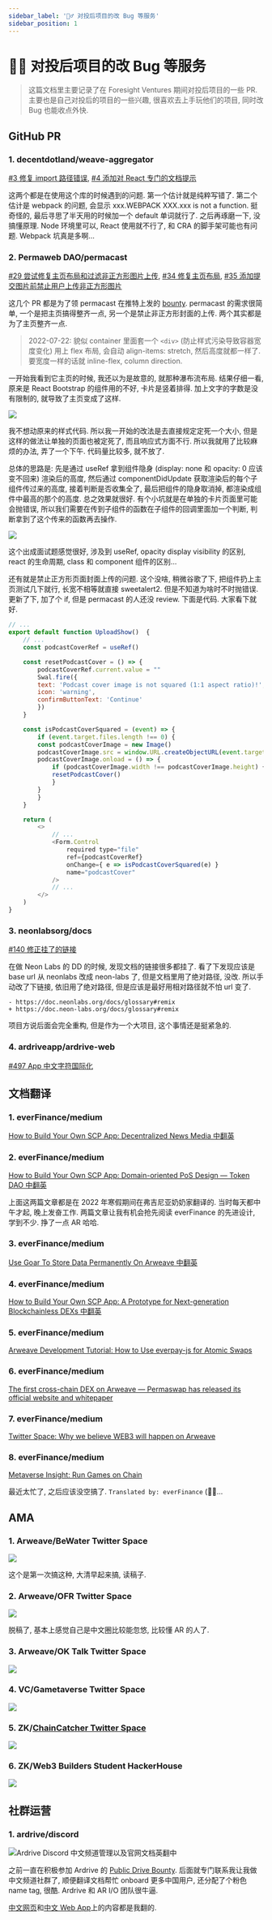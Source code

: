 ```yaml
---
sidebar_label: '💁‍♂️ 对投后项目的改 Bug 等服务'
sidebar_position: 1
---
```

# 💁‍♂️ 对投后项目的改 Bug 等服务

> 这篇文档里主要记录了在 Foresight Ventures 期间对投后项目的一些 PR. 主要也是自己对投后的项目的一些兴趣, 很喜欢去上手玩他们的项目, 同时改 Bug 也能收点外快.

## GitHub PR

### 1. decentdotland/weave-aggregator

[#3 修复 import 路径错误](https://github.com/decentldotland/weave-aggregator/pull/3), [#4 添加对 React 专门的文档提示](https://github.com/decentldotland/weave-aggregator/pull/4)

这两个都是在使用这个库的时候遇到的问题. 第一个估计就是纯粹写错了. 第二个估计是 webpack 的问题, 会显示 xxx.WEBPACK XXX.xxx is not a function. 挺奇怪的, 最后寻思了半天用的时候加一个 default 单词就行了. 之后再琢磨一下, 没搞懂原理. Node 环境里可以, React 使用就不行了, 和 CRA 的脚手架可能也有问题. Webpack 坑真是多啊...

### 2. Permaweb DAO/permacast

[#29 尝试修复主页布局和过滤非正方形图片上传](https://github.com/Parallel-news/permacast/pull/29), [#34 修复主页布局](https://github.com/Parallel-news/permacast/pull/34), [#35 添加提交图片前禁止用户上传非正方形图片](https://github.com/Parallel-news/permacast/pull/35)

这几个 PR 都是为了领 permacast 在推特上发的 [bounty](https://twitter.com/permacastapp/status/1488931263079714823). permacast 的需求很简单, 一个是把主页搞得整齐一点, 另一个是禁止非正方形封面的上传. 两个其实都是为了主页整齐一点.

> 2022-07-22: 貌似 container 里面套一个 `<div>` (防止样式污染导致容器宽度变化) 用上 flex 布局, 会自动 align-items: stretch, 然后高度就都一样了. 要宽度一样的话就 inline-flex, column direction.

一开始我看到它主页的时候, 我还以为是故意的, 就那种瀑布流布局. 结果仔细一看, 原来是 React Bootstrap 的组件用的不好, 卡片是竖着排得. 加上文字的字数是没有限制的, 就导致了主页变成了这样.

![](/img/incubate/permacast-before.png)

我不想动原来的样式代码. 所以我一开始的改法是去直接规定定死一个大小, 但是这样的做法让单独的页面也被定死了, 而且响应式方面不行. 所以我就用了比较麻烦的办法, 弄了一个下午. 代码量比较多, 就不放了.

总体的思路是: 先是通过 useRef 拿到组件隐身 (display: none 和 opacity: 0 应该变不回来) 渲染后的高度, 然后通过 componentDidUpdate 获取渲染后的每个子组件传过来的高度, 接着判断是否收集全了, 最后把组件的隐身取消掉, 都渲染成组件中最高的那个的高度. 总之效果就很好. 有个小坑就是在单独的卡片页面里可能会抛错误, 所以我们需要在传到子组件的函数在子组件的回调里面加一个判断, 判断拿到了这个传来的函数再去操作.

![](/img/incubate/permacast-after.png)

这个出成面试题感觉很好, 涉及到 useRef, opacity display visibility 的区别, react 的生命周期, class 和 component 组件的区别...

还有就是禁止正方形页面封面上传的问题. 这个没啥, 稍微谷歌了下, 把组件扔上主页测试几下就行, 长宽不相等就直接 sweetalert2. 但是不知道为啥时不时抛错误. 更新了下, 加了个 if, 但是 permacast 的人还没 review. 下面是代码. 大家看下就好.

```js
// ...
export default function UploadShow()  {
    // ...
    const podcastCoverRef = useRef()

    const resetPodcastCover = () => {
        podcastCoverRef.current.value = ""
        Swal.fire({
        text: 'Podcast cover image is not squared (1:1 aspect ratio)!',
        icon: 'warning',
        confirmButtonText: 'Continue'
        })
    }

    const isPodcastCoverSquared = (event) => {
        if (event.target.files.length !== 0) {
        const podcastCoverImage = new Image()
        podcastCoverImage.src = window.URL.createObjectURL(event.target.files[0])
        podcastCoverImage.onload = () => {
            if (podcastCoverImage.width !== podcastCoverImage.height) {
            resetPodcastCover()
            }
        }
        }
    }

    return (
        <>
            // ...
            <Form.Control
                required type="file"
                ref={podcastCoverRef}
                onChange={ e => isPodcastCoverSquared(e) }
                name="podcastCover"
            />
            // ...
        </>
    )
}
```

### 3. neonlabsorg/docs

[#140 修正挂了的链接](https://github.com/neonlabsorg/neon-evm.docs/pull/140)

在做 Neon Labs 的 DD 的时候, 发现文档的链接很多都挂了. 看了下发现应该是 base url 从 neonlabs 改成 neon-labs 了, 但是文档里用了绝对路径, 没改. 所以手动改了下链接, 依旧用了绝对路径, 但是应该是最好用相对路径就不怕 url 变了.

```
- https://doc.neonlabs.org/docs/glossary#remix
+ https://doc.neon-labs.org/docs/glossary#remix
```

项目方说后面会完全重构, 但是作为一个大项目, 这个事情还是挺紧急的.

### 4. ardriveapp/ardrive-web

[#497 App 中文字符国际化](https://github.com/ardriveapp/ardrive-web/pull/497)

## 文档翻译

### 1. everFinance/medium

[How to Build Your Own SCP App: Decentralized News Media 中翻英](https://medium.com/everfinance/how-to-build-your-own-scp-app-domain-oriented-pos-design-token-dao-2cd57cf25e5a)

### 2. everFinance/medium

[How to Build Your Own SCP App: Domain-oriented PoS Design — Token DAO 中翻英](https://medium.com/everfinance/how-to-build-your-own-scp-app-decentralized-news-media-45da1127c5fe)

上面这两篇文章都是在 2022 年寒假期间在弗吉尼亚奶奶家翻译的. 当时每天都中午才起, 晚上发奋工作. 两篇文章让我有机会抢先阅读 everFinance 的先进设计, 学到不少. 挣了一点 AR 哈哈.

### 3. everFinance/medium

[Use Goar To Store Data Permanently On Arweave 中翻英](https://arweave.news/use-goar-to-store-data-permanently-on-arweave/)

### 4. everFinance/medium

[How to Build Your Own SCP App: A Prototype for Next-generation Blockchainless DEXs 中翻英](https://medium.com/everfinance/how-to-build-your-own-scp-app-a-prototype-for-next-generation-blockchainless-dexs-87a6577fbd4)

### 5. everFinance/medium

[Arweave Development Tutorial: How to Use everpay-js for Atomic Swaps](https://medium.com/everfinance/arweave-development-tutorial-how-to-use-everpay-js-for-atomic-swaps-b459199c9062)

### 6. everFinance/medium

[The first cross-chain DEX on Arweave — Permaswap has released its official website and whitepaper](https://medium.com/everfinance/the-first-cross-chain-dex-on-arweave-permaswap-has-released-its-official-website-and-whitepaper-7bbb46487a84)

### 7. everFinance/medium

[Twitter Space: Why we believe WEB3 will happen on Arweave](https://medium.com/everfinance/twitter-space-why-we-believe-web3-will-happen-on-arweave-7be4e2710dcb)

### 8. everFinance/medium

[Metaverse Insight: Run Games on Chain](https://medium.com/everfinance/metaverse-insight-run-games-on-chain-69442f626036)

最近太忙了, 之后应该没空搞了. `Translated by: everFinance` (😮‍💨...

## AMA

### 1. Arweave/BeWater Twitter Space

![](/img/incubate/bewater-ama.PNG)

这个是第一次搞这种, 大清早起来搞, 读稿子.

### 2. Arweave/OFR Twitter Space

![](/img/incubate/ofr-ama.JPG)

脱稿了, 基本上感觉自己是中文圈比较能忽悠, 比较懂 AR 的人了.

### 3. Arweave/OK Talk Twitter Space

![](/img/incubate/ok-talk-ama.JPG)

### 4. VC/Gametaverse Twitter Space

![](/img/incubate/gametaverse-ama.JPG)

### 5. ZK/[ChainCatcher Twitter Space](https://www.chaincatcher.com/article/2091381)

![](/img/incubate/zk-chaincatcher.jpg)

### 6. ZK/Web3 Builders Student HackerHouse

![](/img/incubate/hackerhouse.jpeg)

## 社群运营

### 1. ardrive/discord

![Ardrive Discord 中文频道管理以及官网文档英翻中](/img/incubate/ardrive.png)

之前一直在积极参加 Ardrive 的 [Public Drive Bounty](https://ardrive.io/pdb/). 后面就专门联系我让我做中文频道社群了, 顺便翻译文档帮忙 onboard 更多中国用户, 还分配了个粉色 name tag, 很酷. Ardrive 和 AR I/O 团队很牛逼.

[中文网页](https://cn.ardrive.io/)和[中文 Web App](https://app.ardrive.io/cn)上的内容都是我翻的.
